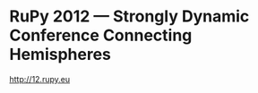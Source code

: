 RuPy 2012 &mdash; Strongly Dynamic Conference Connecting Hemispheres
====================================================================

http://12.rupy.eu

